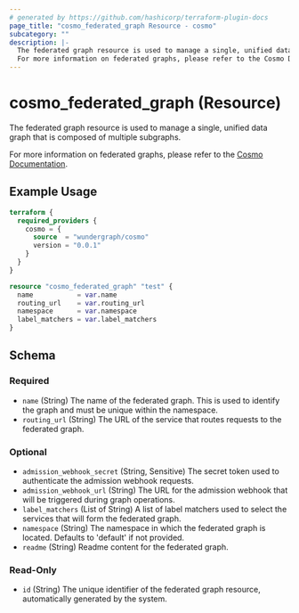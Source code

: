 ```yaml
---
# generated by https://github.com/hashicorp/terraform-plugin-docs
page_title: "cosmo_federated_graph Resource - cosmo"
subcategory: ""
description: |-
  The federated graph resource is used to manage a single, unified data graph that is composed of multiple subgraphs.
  For more information on federated graphs, please refer to the Cosmo Documentation https://cosmo-docs.wundergraph.com/cli/federated-graph.
---
```


# cosmo_federated_graph (Resource)

The federated graph resource is used to manage a single, unified data graph that is composed of multiple subgraphs.

For more information on federated graphs, please refer to the [Cosmo Documentation](https://cosmo-docs.wundergraph.com/cli/federated-graph).

## Example Usage

```terraform
terraform {
  required_providers {
    cosmo = {
      source  = "wundergraph/cosmo"
      version = "0.0.1"
    }
  }
}

resource "cosmo_federated_graph" "test" {
  name           = var.name
  routing_url    = var.routing_url
  namespace      = var.namespace
  label_matchers = var.label_matchers
}
```

<!-- schema generated by tfplugindocs -->
## Schema

### Required

- `name` (String) The name of the federated graph. This is used to identify the graph and must be unique within the namespace.
- `routing_url` (String) The URL of the service that routes requests to the federated graph.

### Optional

- `admission_webhook_secret` (String, Sensitive) The secret token used to authenticate the admission webhook requests.
- `admission_webhook_url` (String) The URL for the admission webhook that will be triggered during graph operations.
- `label_matchers` (List of String) A list of label matchers used to select the services that will form the federated graph.
- `namespace` (String) The namespace in which the federated graph is located. Defaults to 'default' if not provided.
- `readme` (String) Readme content for the federated graph.

### Read-Only

- `id` (String) The unique identifier of the federated graph resource, automatically generated by the system.
